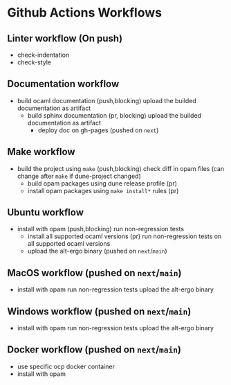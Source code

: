 # Github Actions Workflows

## Linter workflow (On push)

- check-indentation
- check-style

## Documentation workflow

- build ocaml documentation (push,blocking)
  upload the builded documentation as artifact
  - build sphinx documentation (pr, blocking)
    upload the builded documentation as artifact
    - deploy doc on gh-pages (pushed on `next`)

## Make workflow

- build the project using `make` (push,blocking)
  check diff in opam files (can change after `make` if dune-project changed)
  - build opam packages using dune release profile (pr)
  - install opam packages using `make install*` rules (pr)

## Ubuntu workflow

- install with opam (push,blocking)
  run non-regression tests
    - install all supported ocaml versions (pr)
      run non-regression tests on all supported ocaml versions
    - upload the alt-ergo binary (pushed on `next`/`main`)

## MacOS workflow (pushed on `next`/`main`)

- install with opam
  run non-regression tests
  upload the alt-ergo binary

## Windows workflow (pushed on `next`/`main`)

- install with opam
  run non-regression tests
  upload the alt-ergo binary

## Docker workflow (pushed on `next`/`main`)
- use specific ocp docker container
- install with opam
